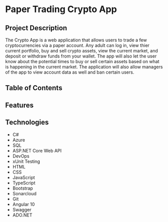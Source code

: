 # Paper Trading Crypto App

## Project Description

The Crypto App is a web application that allows users to trade a few cryptocurrencies via a paper account. Any adult can log in, view thier current portfolio, buy and sell crypto assets, view the current market, and deposit or withdraw funds from your wallet. The app will also let the user know about the potential times to buy or sell certain assets based on what is happening in the current market. The application will also allow managers of the app to view account data as well and ban certain users.

## Table of Contents 

## Features

## Technologies 

* C#
* Azure 
* SQL
* ASP.NET Core Web API
* DevOps
* xUnit Testing
* HTML
* CSS
* JavaScript
* TypeScript
* Bootstrap
* Sonarcloud
* Git
* Angular 10
* Swagger
* ADO.NET
